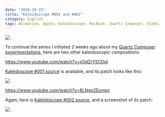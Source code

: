 ```yaml
---
date: "2010-10-25"
title: "Kaleidoscope #001 and #002"
category: English
tags: Animation, Apple, Kaleidoscope, MacBook, Quartz Composer, Video, Visual
---
```


![]({attach}kaleidoscope-preview.jpg)

To continue the series I initiated 2 weeks ago about my [Quartz Composer experimentations]({filename}/2010/export-quartz-composer-video.md), here are two other kaleidoscopic compositions:

https://www.youtube.com/watch?v=xOdZrYSCDqI

[Kaleidoscope #001 source]({attach}kaleidoscope-001.qtz) is available, and its patch looks like this:

![]({attach}kaleidoscope-001-patch.png)

https://www.youtube.com/watch?v=8LNgo2Esmps

Again, here is [Kaleidoscope #002 source]({attach}kaleidoscope-002.qtz), and a screenshot of its patch:

![]({attach}kaleidoscope-002-patch.png)

